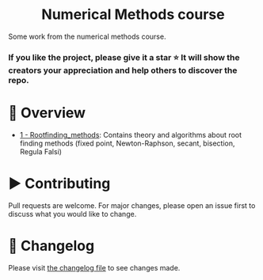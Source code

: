 <h1 align="center">Numerical Methods course</h1>
Some work from the numerical methods course.

### If you like the project, please give it a star ⭐ It will show the creators your appreciation and help others to discover the repo.

# 👀 Overview

- [1 - Rootfinding_methods](https://github.com/dfzunigah/numerical_methods/blob/master/1%20-%20Rootfinding_methods.ipynb): Contains theory and algorithms about root finding methods (fixed point, Newton-Raphson, secant, bisection, Regula Falsi)

# ▶️ Contributing
Pull requests are welcome. For major changes, please open an issue first to discuss what you would like to change.

# 📝 Changelog 

Please visit [the changelog file](https://github.com/dfzunigah/numerical_methods/blob/master/changelog.md) to see changes made.

